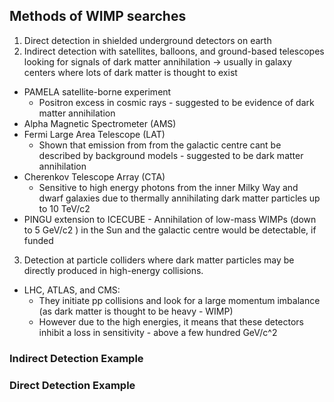   ## Methods of WIMP searches
1)   Direct detection in shielded underground detectors on earth
2)   Indirect detection with satellites, balloons, and ground-based telescopes looking for signals of dark matter annihilation -> usually in galaxy centers where lots of dark matter is thought to exist
-   PAMELA satellite-borne experiment
	-   Positron excess in cosmic rays - suggested to be evidence of dark matter annihilation
-   Alpha Magnetic Spectrometer (AMS)
-   Fermi Large Area Telescope (LAT)
	-   Shown that emission from from the galactic centre cant be described by background models - suggested to be dark matter annihilation
-   Cherenkov Telescope Array (CTA)
	-   Sensitive to high energy photons from the inner Milky Way and dwarf galaxies due to thermally annihilating dark matter particles up to 10 TeV/c2
-   PINGU extension to ICECUBE
		-   Annihilation of low-mass WIMPs (down to 5 GeV/c2 ) in the Sun and the galactic centre would be detectable, if funded
3)   Detection at particle colliders where dark matter particles may be directly produced in high-energy collisions.
-   LHC, ATLAS, and CMS:
	-   They initiate pp collisions and look for a large momentum imbalance (as dark matter is thought to be heavy - WIMP)
	-   However due to the high energies, it means that these detectors inhibit a loss in sensitivity - above a few hundred GeV/c^2


 ### Indirect Detection Example
 
 
 ### Direct Detection Example
 